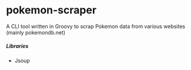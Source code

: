 # pokemon-scraper
A CLI tool written in Groovy to scrap Pokemon data from various websites (mainly pokemondb.net)

##### Libraries

* Jsoup